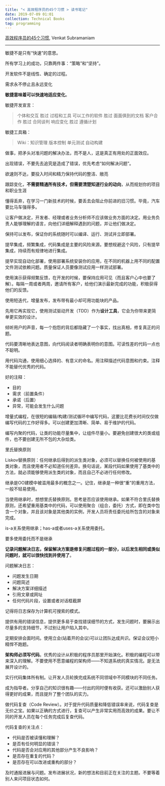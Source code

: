 ```yaml
---
title: "< 高效程序员的45个习惯 > 读书笔记"
date: 2019-07-09 01:01
collection: Technical Books
tag: programming
---
```


[高效程序员的45个习惯](https://book.douban.com/subject/4164024/), Venkat Subramaniam

---

敏捷不是只有“快速”的意思。

所有学习上的成功，只靠两件事：“策略”和“坚持”。

开发软件不是线性、确定的过程。

需求永不停止且永远变化

**敏捷意味着可以快速地适应变化**。

敏捷开发宣言：

> 个体和交互 胜过 过程和工具
可以工作的软件 胜过 面面俱到的文档
客户合作 胜过 合同谈判
响应变化 胜过 遵循计划

敏捷工具箱：

> Wiki：知识管理
版本控制
单元测试
自动构建



做事，把矛头对准问题的解决办法，而不是人，这是真正有用处的正面效应。

出现错误，不要先去追究是造成了错误，优先考虑“如何解决问题”。

欲速则不达，要投入时间和精力保持代码的整洁、敞亮

跟踪变化，**不需要精通所有技术，但需要清楚知道行业的动向**，从而规划你的项目和职业生涯

懂得丢弃，在学习一门新技术的时候，要丢去会阻止你前进的旧习惯。毕竟，汽车要比马车强得多。

让客户做决定，开发者、经理或者业务分析师不应该做业务方面的决定。用业务负责人能够理解的语言，向他们详细解释遇到的问题，并让他们做决定。

保持可以发布，保证你的系统随时可以编译、运行、测试并立即部署。

提早集成，频繁集成，代码集成是主要的风险来源。要想规避这个风险，只有提早集成，持续而有规律地进行集成。

提早实现自动化部署，使用部署系统安装你的应用，在不同的机器上用不同的配置文件测试依赖问题。质量保证人员要像测试应用一样测试部署。

使用演示获得频繁反馈，在开发的时候，要保持应用可见（而且客户心中也要了解）。每隔一周或者两周，邀请所有客户，给他们演示最新完成的功能，积极获得他们的反馈。

使用短迭代，增量发布，发布带有最小却可用功能块的产品。

先用它再实现它，使用测试驱动开发（TDD）作为**设计工具**，它会为你带来更简单更实效的设计。

倾听用户的声音，每一个抱怨的背后都隐藏了一个事实，找出真相，修复真正的问题。

代码要清晰地表达意图，向代码阅读者明确表明你的意图。可读性差的代码一点也不聪明。

用代码沟通，使用细心选择的、有意义的命名。用注释描述代码意图和约束。注释不能替代优秀的代码。

好的注释：

- 目的
- 需求（前置条件）
- 承诺（后置）
- 异常，可能会发生什么问题

增量式编程，在很短的编辑/构建/测试循环中编写代码，这要比花费长时间仅仅做编写代码的工作好得多。可以创建更加清晰、简单、易于维护的代码。

编写内聚的代码，让类的功能尽量集中，让组件尽量小。要避免创建很大的类或组件，也不要创建无所不包的大杂烩类。

里氏替换原则

Liskov替换原则：任何继承后得到的派生类对象，必须可以替换任何被使用的基类对象，而且使用者不必知道任何差异。换句话说，某段代码如果使用了基类中的方法，就必须能够使用派生类的对象，而且自己不必进行任何修改。

继承是OO建模中被滥用最多的概念之一。记住，继承是一种很“重”的重用方法，一般不轻易使用。

当使用继承时，想想里氏替换原则。思考是否应该使用继承。如果不符合里氏替换原则，还希望重用基类中的代码，可以使用聚合（组合，委托）方式，即在类中包含一个对象，并且该对象是其他类的实例，开发人员将责任委托给所包含的对象来完成。

is-a关系使用继承；has-a或者uses-a关系使用委托。

要多使用委托而不是继承

**记录问题解决日志，保留解决方案是修复问题过程的一部分，以后发生相同或类似问题时，就可以很快找到并使用了**。

问题解决日志：

- 问题发生日期
- 问题简述
- 解决方案详细描述
- 引用文章或网址
- 任何代码片段，设置或者对话框截屏

记得将日志保存为计算机可搜索的模式。

提供有用的错误信息，提供更多易于查找错误细节的方式，发生问题时，要展示出尽量多的支持细节，不过别让用户陷入其中。

定期安排会面时间。使用立会(站着开的会议)可以让团队达成共识。保证会议短小精悍不跑题。

**架构师必须写代码**。优秀的设计从积极的程序员那里开始演化。积极的编程可以带来深入的理解。不要使用不愿意编程的架构师——不知道系统的真实情况。是无法展开设计的。

实行代码集体所有制。让开发人员轮换完成系统不同领域中不同模块的不同任务。

成为指导者。分享自己的知识很有趣——付出的同时便有收获。还可以激励别人获得更好的成果，而且提升了整个团队的实力。

做代码复查（Code Review）。对于提升代码质量和降低错误率来说，代码复查是无价之宝。如果以正确的方式进行，复查可以产生非常实用而高效的成果。要让不同的开发人员在每个任务完成后复查代码。

代码复查的关注点：

- 代码是否被读懂和理解？
- 是否有任何明显的错误？
- 代码是否会对应用的其他部分产生不良影响？
- 是否存在重复的代码？
- 是否存在可以改进或重构的部分？

及时通报进展与问题。发布进展状况，新的想法和目前正在关注的主题。不要等着别人来问项目状态如何。

